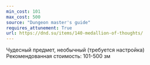 ```yaml
---
min_cost: 101
max_cost: 500
source: "Dungeon master's guide"
requires_attunement: True
url: https://dnd.su/items/140-medallion-of-thoughts/
---
```


Чудесный предмет, необычный (требуется настройка)
Рекомендованная стоимость: 101-500 зм